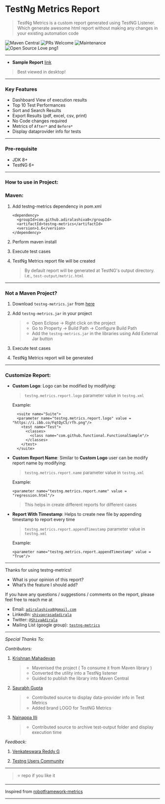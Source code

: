 # TestNg Metrics Report

 > TestNg Metrics is a custom report generated using TestNG Listener. Which generate awesome html report without making any changes in your existing automation code

![Maven Central](https://img.shields.io/maven-central/v/com.github.adiralashiva8/testng-metrics.svg?label=Maven%20Central)
![PRs Welcome](https://img.shields.io/badge/PRs-welcome-brightgreen.svg?style=flat-square)
![Maintenance](https://img.shields.io/badge/Maintained%3F-yes-green.svg)
![Open Source Love png1](https://badges.frapsoft.com/os/v1/open-source.png?v=103)

---

  - __Sample Report__ [link](https://testng-metrics.netlify.com/)
  > Best viewed in desktop!

---

### Key Features

 - Dashboard View of execution results
 - Top 10 Test Performances
 - Sort and Search Results
 - Export Results (pdf, excel, csv, print)
 - No Code changes required
 - Metrics of `After*` and `Before*`
 - Display dataprovider info for tests

---

### Pre-requisite

 - JDK 8+
 - TestNG 6+

---

### How to use in Project:

### Maven:

1. Add testng-metrics dependency in pom.xml
   ```
   <dependency>
     <groupId>com.github.adiralashiva8</groupId>
     <artifactId>testng-metrics</artifactId>
     <version>1.6</version>
   </dependency>
   ```
2. Perform maven install

3. Execute test cases

4. TestNg Metrics report file will be created
   > By default report will be generated at TestNG's output directory. i.e., `test-output/metric.html`

---

### Not a Maven Project?

1. Download `testng-metrics.jar` from [here](https://oss.sonatype.org/service/local/repositories/releases/content/com/github/adiralashiva8/testng-metrics/1.6/testng-metrics-1.6.jar)

2. Add `testng-metrics.jar` in your project
   > - Open Eclipse → Right click on the project
   > - Go to Property → Build Path → Configure Build Path
   > - Add the `testng-metrics.jar` in the libraries using Add External Jar button

3. Execute test cases

4. TestNg Metrics report will be generated

---

### Customize Report:

 - __Custom Logo__: Logo can be modified by modifying:

   > `testng.metrics.report.logo` parameter value in `testng.xml`

    Example:
    ```
      <suite name="Suite">
      <parameter name="testng.metrics.report.logo" value = "https://i.ibb.co/FqtQyC5/rfh.png"/>
        <test name="Test">
          <classes>
            <class name="com.github.functional.FunctionalSample"/>
          </classes>
        </test>
      </suite>
    ```


 - __Custom Report Name__: Similar to __Custom Logo__ user can be modify report name by modifying:

   > `testng.metrics.report.name` parameter value in `testng.xml`

    Example:
    ```
    <parameter name="testng.metrics.report.name" value = "regression.html"/>
    ```
    > This helps in create different reports for different cases


 - __Report With Timestamp__: Helps to create new file by appending timestamp to report every time

   > `testng.metrics.report.appendTimestamp` parameter value in `testng.xml`

     Example:
     ```
     <parameter name="testng.metrics.report.appendTimestamp" value = "True"/>
     ```

---

Thanks for using testng-metrics!

 - What is your opinion of this report?
 - What’s the feature I should add?

If you have any questions / suggestions / comments on the report, please feel free to reach me at

 - Email: <a href="mailto:adiralashiva8@gmail.com?Subject=Testng%20Metrics" target="_blank">`adiralashiva8@gmail.com`</a> 
 - LinkedIn: <a href="https://www.linkedin.com/in/shivaprasadadirala/" target="_blank">`shivaprasadadirala`</a>
 - Twitter: <a href="https://twitter.com/ShivaAdirala" target="_blank">`@ShivaAdirala`</a>
 - Mailing List (google group): <a href="https://groups.google.com/forum/embed/?place=forum/testng-metrics" target="_blank">`testng-metrics`</a>

---

*Special Thanks To:*

*Contributors:*

1. [Krishnan Mahadevan](https://www.linkedin.com/in/krmahadevan/)
    > - Mavenised the project ( To consume it from Maven library )
    > - Converted the utility into a TestNg listener
    > - Guided to publish the library into Maven Central

2. [Saurabh Gupta](https://www.linkedin.com/in/saurabh-gupta-24769929/)
    > - Contributed source to display data-provider info in Test Metrics
    > - Added brand LOGO for TestNG Metrics

3. [Nainappa Illi](https://www.linkedin.com/in/nainappa-illi-97673231/)
    > - Contributed source to archive test-output folder and display execution time

*Feedback:*

1. [Venkateswara Reddy G](https://www.linkedin.com/in/gvreddyreddy/)

2. [Testng Users Community](https://groups.google.com/forum/#!forum/testng-users)

---

  > :star: repo if you like it

---

Inspired from [robotframework-metrics](https://github.com/adiralashiva8/robotframework-metrics)

---
